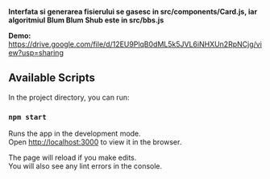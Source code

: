 **Interfata si generarea fisierului se gasesc in src/components/Card.js, iar algoritmiul Blum Blum Shub este in src/bbs.js**

**Demo:**
https://drive.google.com/file/d/12EU9PlqB0dML5k5JVL6iNHXUn2RpNCjg/view?usp=sharing

## Available Scripts

In the project directory, you can run:

### `npm start`

Runs the app in the development mode.<br />
Open [http://localhost:3000](http://localhost:3000) to view it in the browser.

The page will reload if you make edits.<br />
You will also see any lint errors in the console.
